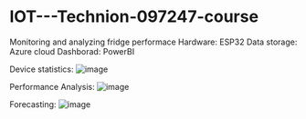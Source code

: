 # IOT---Technion-097247-course

Monitoring and analyzing fridge performace
Hardware: ESP32
Data storage: Azure cloud
Dashborad: PowerBI

Device statistics:
![image](https://user-images.githubusercontent.com/39224267/119217133-c37b2400-bae0-11eb-93a1-40796460bb03.png)

Performance Analysis:
![image](https://user-images.githubusercontent.com/39224267/119217158-e60d3d00-bae0-11eb-9e9e-70fe13a0c711.png)

Forecasting:
![image](https://user-images.githubusercontent.com/39224267/119217166-f7eee000-bae0-11eb-92b5-1582299b8e08.png)
